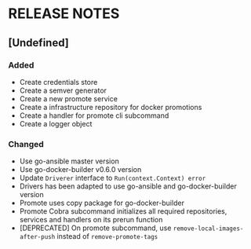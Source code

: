 # RELEASE NOTES

## [Undefined]

### Added
- Create credentials store
- Create a semver generator
- Create a new promote service
- Create a infrastructure repository for docker promotions
- Create a handler for promote cli subcommand
- Create a logger object

### Changed
- Use go-ansible master version
- Use go-docker-builder v0.6.0 version
- Update `Driverer` interface to `Run(context.Context) error`
- Drivers has been adapted to use go-ansible and go-docker-builder version
- Promote uses copy package for go-docker-builder
- Promote Cobra subcommand initializes all required repositories, services and handlers on its prerun function
- [DEPRECATED] On promote subcommand, use `remove-local-images-after-push` instead of `remove-promote-tags`
